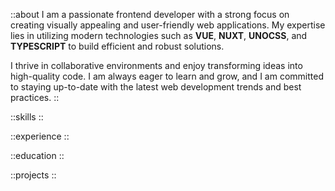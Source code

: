 ::about
I am a passionate frontend developer with a strong focus on creating visually appealing and user-friendly web applications. My expertise lies in utilizing modern technologies such as **VUE**, **NUXT**, **UNOCSS**, and **TYPESCRIPT** to build efficient and robust solutions.

I thrive in collaborative environments and enjoy transforming ideas into high-quality code. I am always eager to learn and grow, and I am committed to staying up-to-date with the latest web development trends and best practices.
::

::skills
::

::experience
::

::education
::

::projects
::
